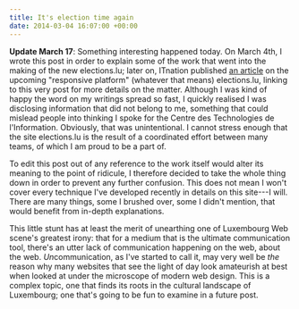 ```yaml
---
title: It's election time again
date: 2014-03-04 16:07:00 +00:00
---
```


**Update March 17**: Something interesting happened today. On March 4th, I wrote this post in order to explain some of the work that went into the making of the new elections.lu; later on, ITnation published [an article](http://www.itnation.lu/news/elections-lu-rouvre-sa-plateforme-pour-les-elections-europeennes/30657/) on the upcoming "responsive platform" (whatever that means) elections.lu, linking to this very post for more details on the matter. Although I was kind of happy the word on my writings spread so fast, I quickly realised  I was disclosing information that did not belong to me, something that could mislead people into thinking I spoke for the Centre des Technologies de l'Information. Obviously, that was unintentional. I cannot stress enough that the site elections.lu is the result of a coordinated effort between many teams, of which I am proud to be a part of.

To edit this post out of any reference to the work itself would alter its meaning to the point of ridicule, I therefore decided to take the whole thing down in order to prevent any further confusion. This does not mean I won't cover every technique I've developed recently in details on this site---I will. There are many things, some I brushed over, some I didn't mention, that would benefit from in-depth explanations.

This little stunt has at least the merit of unearthing one of Luxembourg Web scene's greatest irony: that for a medium that is the ultimate communication tool, there's an utter lack of communication happening on the web, about the web. *Un*communication, as I've started to call it, may very well be *the* reason why many websites that see the light of day look amateurish at best when looked at under the microscope of modern web design. This is a complex topic, one that finds its roots in the cultural landscape of Luxembourg; one that's going to be fun to examine in a future post.
